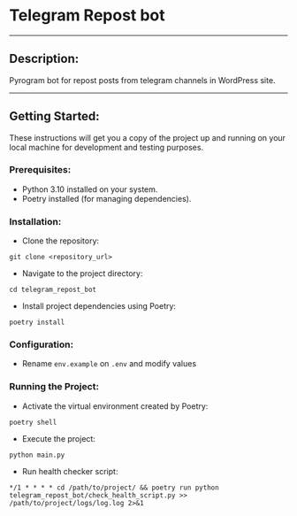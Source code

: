 # Telegram Repost bot

---

## Description:

Pyrogram bot for repost posts from telegram channels in WordPress site.

---

## Getting Started:

These instructions will get you a copy of the project up and running on your local machine for development and testing purposes.

### Prerequisites:

- Python 3.10 installed on your system.
- Poetry installed (for managing dependencies).

### Installation:
- Clone the repository:
```shell
git clone <repository_url>
```

- Navigate to the project directory:
```shell
cd telegram_repost_bot
```

- Install project dependencies using Poetry:
```shell
poetry install
```

### Configuration:

- Rename `env.example` on `.env` and modify values

### Running the Project:

- Activate the virtual environment created by Poetry:
```shell
poetry shell
```

- Execute the project:
```shell
python main.py
```

- Run health checker script:

```shell
*/1 * * * * cd /path/to/project/ && poetry run python telegram_repost_bot/check_health_script.py >> /path/to/project/logs/log.log 2>&1
```
